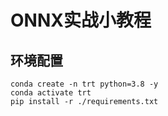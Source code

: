 # ONNX实战小教程
## 环境配置
```shell
conda create -n trt python=3.8 -y
conda activate trt
pip install -r ./requirements.txt
```